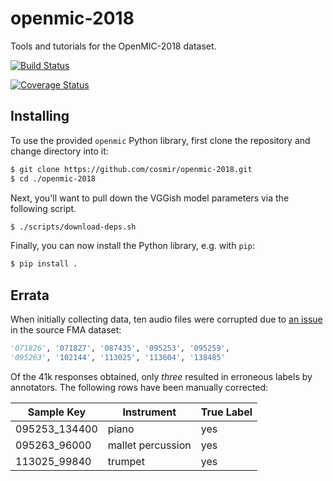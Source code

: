 # openmic-2018
Tools and tutorials for the OpenMIC-2018 dataset.

[![Build Status](https://travis-ci.com/cosmir/openmic-2018.svg?branch=master)](https://travis-ci.com/cosmir/openmic-2018)

[![Coverage Status](https://coveralls.io/repos/github/cosmir/openmic-2018/badge.svg?branch=master)](https://coveralls.io/github/cosmir/openmic-2018?branch=master)


## Installing

To use the provided `openmic` Python library, first clone the repository and change directory into it:

```bash
$ git clone https://github.com/cosmir/openmic-2018.git
$ cd ./openmic-2018
```

Next, you'll want to pull down the VGGish model parameters via the following script.

```bash
$ ./scripts/download-deps.sh
```

Finally, you can now install the Python library, e.g. with `pip`:

```bash
$ pip install .
```

## Errata

When initially collecting data, ten audio files were corrupted due to [an issue](https://github.com/mdeff/fma/issues/27) in the source FMA dataset:

```python
'071826', '071827', '087435', '095253', '095259',
'095263', '102144', '113025', '113604', '138485'
```

Of the 41k responses obtained, only _three_ resulted in erroneous labels by annotators.
The following rows have been manually corrected:

Sample Key | Instrument | True Label
--- | --- | ---
095253_134400 | piano | yes
095263_96000 | mallet percussion | yes
113025_99840 | trumpet | yes
